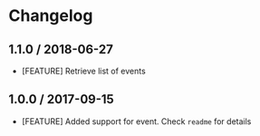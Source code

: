 # Changelog

## 1.1.0 / 2018-06-27

- [FEATURE] Retrieve list of events

## 1.0.0 / 2017-09-15

- [FEATURE] Added support for event. Check `readme` for details
